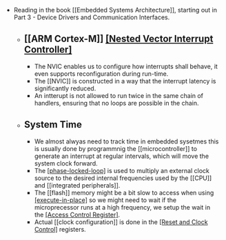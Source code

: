 - Reading in the book [[Embedded Systems Architecture]], starting out in Part 3 - Device Drivers and Communication Interfaces.
  - ## [[ARM Cortex-M]] [[Nested Vector Interrupt Controller]](NVIC)
    - The NVIC enables us to configure how interrupts shall behave, it even supports reconfiguration during run-time.
    - The [[NVIC]] is constructed in a way that the interrupt latency is significantly reduced.
    - An intterupt is not allowed to run twice in the same chain of handlers, ensuring that no loops are possible in the chain.
  - ## System Time
    - We almost alwyas need to track time in embedded sysetmes this is usually done by programmnig the [[microcontroller]] to generate an interrupt at regular intervals, which will move the system clock forward.
    - The [[phase-locked-loop]](PLL) is used to multiply an external clock source to the desired internal frequencies used by the [[CPU]] and [[integrated peripherals]].
    - The [[flash]] memory might be a bit slow to access when using [[execute-in-place]](XIP) so we might need to wait if the microprecessor runs at a high frequency, we setup the wait in the [[Access Control Register]](ACR).
    - Actual [[clock configuration]] is done in the [[Reset and Clock Control]](RCC) registers.
